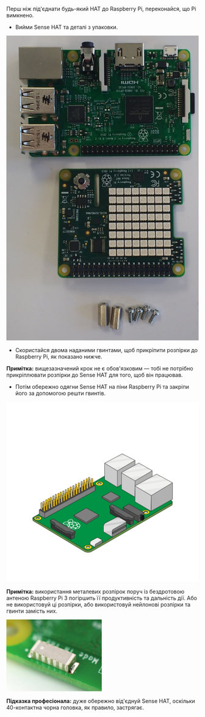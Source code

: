 Перш ніж під'єднати будь-який HAT до Raspberry Pi, переконайся, що Pi вимкнено.

+ Вийми Sense HAT та деталі з упаковки.

![Деталі Sense HAT](images/sensehat-parts.png)

+ Скористайся двома наданими гвинтами, щоб прикріпити розпірки до Raspberry Pi, як показано нижче.

**Примітка:** вищезазначений крок не є обов'язковим — тобі не потрібно прикріплювати розпірки до Sense HAT для того, щоб він працював.

+ Потім обережно одягни Sense HAT на піни Raspberry Pi та закріпи його за допомогою решти гвинтів.

![Під'єднай Sense HAT](images/animated_sense_hat.gif)

**Примітка:** використання металевих розпірок поруч із бездротовою антеною Raspberry Pi 3 погіршить її продуктивність та дальність дії. Або не використовуй ці розпірки, або використовуй нейлонові розпірки та гвинти замість них.

![Антена wifi Raspberry Pi 3](images/pi3-wifi.png)

**Підказка професіонала:** дуже обережно від'єднуй Sense HAT, оскільки 40-контактна чорна головка, як правило, застрягає.
